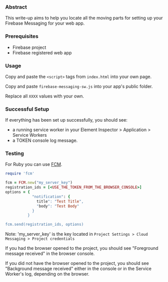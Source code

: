 ### Abstract

This write-up aims to help you locate all the moving parts for
setting up your Firebase Messaging for your web app.


### Prerequisites

* Firebase project
* Firebase registered web app


### Usage

Copy and paste the `<script>` tags from `index.html`
into your own page.

Copy and paste `firebase-messaging-sw.js` into your app's
public folder.

Replace all `XXXX` values with your own.


### Successful Setup

If everything has been set up successfully, you should see:

* a running service worker in your Element Inspector > Application > Service Workers
* a TOKEN console log message.


### Testing

For Ruby you can use [FCM](https://github.com/decision-labs/fcm).

```ruby
require 'fcm'

fcm = FCM.new("my_server_key")
registration_ids = [<USE_THE_TOKEN_FROM_THE_BROWSER_CONSOLE>]
options = {
            "notification": {
              title": "Test Title",
              "body": "Test Body"
            }
          }

fcm.send(registration_ids, options)
```
Note: 'my_server_key' is the key located in 
`Project Settings > Cloud Messaging > Project credentials`



If you had the browser opened to the project,
you should see "Foreground message received" in the browser console.

If you did not have the browser opened to the project,
you should see "Background message received" either in the console
or in the Service Worker's log, depending on the browser.

